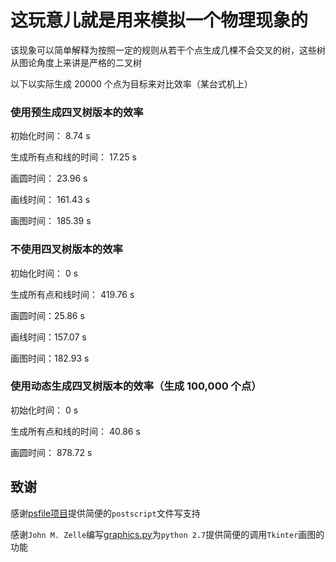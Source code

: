 # 这玩意儿就是用来模拟一个物理现象的

该现象可以简单解释为按照一定的规则从若干个点生成几棵不会交叉的树，这些树从图论角度上来讲是严格的二叉树

以下以实际生成 20000 个点为目标来对比效率（某台式机上）

### 使用预生成四叉树版本的效率
初始化时间： 8.74 s

生成所有点和线的时间： 17.25 s

画圆时间： 23.96 s

画线时间： 161.43 s

画图时间： 185.39 s

### 不使用四叉树版本的效率
初始化时间： 0 s

生成所有点和线时间： 419.76 s

画圆时间：25.86 s

画线时间：157.07 s

画图时间：182.93 s

### 使用动态生成四叉树版本的效率（生成 100,000 个点）

初始化时间： 0 s

生成所有点和线的时间： 40.86 s

画圆时间： 878.72 s


## 致谢

感谢[psfile项目](https://github.com/clearclaw/psfile)提供简便的`postscript`文件写支持

感谢`John M. Zelle`编写[graphics.py](http://mcsp.wartburg.edu/zelle/python/graphics.py)为`python 2.7`提供简便的调用`Tkinter`画图的功能